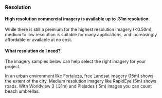 ### Resolution
#### High resolution commercial imagery is available up to .31m resolution.
While there is still a premium for the highest resolution imagery (<0.50m), medium to low resolution is suitable for many applications, and increasingly affordable or available at no cost.

#### What resolution do I need?
The imagery samples below can help select the right imagery for your project.

In an urban environment like Fortaleza, free Landsat imagery (15m) shows the extent of the city. Medium resolution imagery like RapidEye (5m) shows roads. With Worldview 3 (.31m) and Pleiades (.5m) images you can count beach umbrellas.
